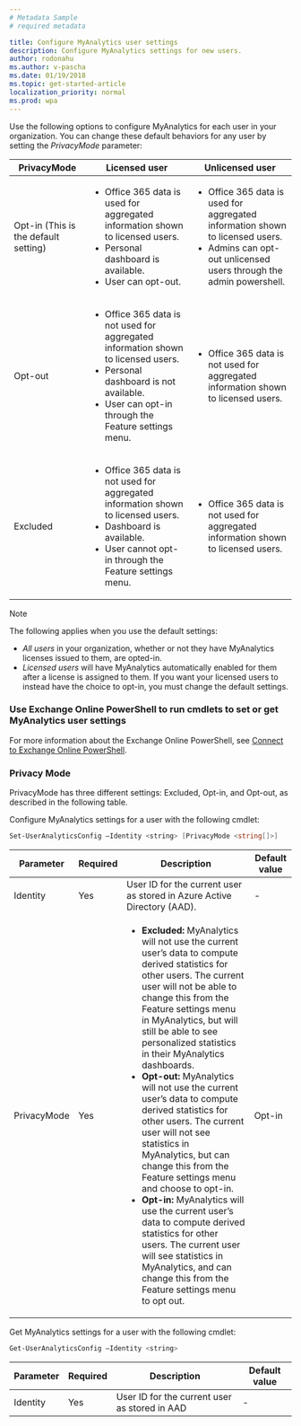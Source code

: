 ```yaml
---
# Metadata Sample
# required metadata

title: Configure MyAnalytics user settings
description: Configure MyAnalytics settings for new users. 
author: rodonahu
ms.author: v-pascha
ms.date: 01/19/2018
ms.topic: get-started-article
localization_priority: normal 
ms.prod: wpa
---
```


Use the following options to configure MyAnalytics for each user in your organization. You can change these default behaviors for any user by setting the *PrivacyMode* parameter:

PrivacyMode   | Licensed user  | Unlicensed user
------------- | -------------  | ---------------
Opt-in (This is the default setting)        | <ul><li>Office 365 data is used for aggregated information shown to licensed users.</li><li>Personal dashboard is available.</li><li>User can opt-out.</li></ul>  | <ul><li>Office 365 data is used for aggregated information shown to licensed users.</li><li>Admins can opt-out unlicensed users through the admin powershell. <!--Unlicensed users can opt-out through the Feature settings menu. THIS MIGHT BE POSSIBLE THROUGH DELVE. PENDING WORD FROM PATB/MATHEW/PETER BERGEN ABOUT WHETHER THIS IS POSSIBLE IN THE DELVE FEATURE SETTINGS PAGE --></li></ul>  
Opt-out    | <ul><li>Office 365 data is not used for aggregated information shown to licensed users.</li><li> Personal dashboard is not available.</li><li>User can opt-in through the Feature settings menu.</li></ul>   |  <ul><li> Office 365 data is not used for aggregated information shown to licensed users.</li></ul>
Excluded   |<ul><li> Office 365 data is not used for aggregated information shown to licensed users.</li><li>Dashboard is available.</li><li>User cannot opt-in through the Feature settings menu.</li></ul>  |<ul><li> Office 365 data is not used for aggregated information shown to licensed users.</li></ul>

> [!Note] 
> The following applies when you use the default settings: 
>  
> * _All users_ in your organization, whether or not they have MyAnalytics licenses issued to them, are opted-in.
> * _Licensed users_ will have MyAnalytics automatically enabled for them after a license is assigned to them. If you want your licensed users to instead have the choice to opt-in, you must change the default settings. 

### Use Exchange Online PowerShell to run cmdlets to set or get MyAnalytics user settings

For more information about the Exchange Online PowerShell, see [Connect to Exchange Online PowerShell](https://technet.microsoft.com/library/jj984289(v=exchg.160).aspx).

### Privacy Mode

PrivacyMode has three different settings: Excluded, Opt-in, and Opt-out, as described in the following table. 

Configure MyAnalytics settings for a user with the following cmdlet:

```powershell
Set-UserAnalyticsConfig –Identity <string> [PrivacyMode <string[]>]
```

Parameter   |   Required   |   Description   | Default value
----------  |  ----------  |  -------------- | -------------
Identity   |   Yes   | User ID for the current user as stored in Azure Active Directory (AAD).   |   -
PrivacyMode   |   Yes   | <ul><li>__Excluded:__ MyAnalytics will not use the current user’s data to compute derived statistics for other users. The current user will not be able to change this from the Feature settings menu in MyAnalytics, but will still be able to see personalized statistics in their MyAnalytics dashboards.</li><li>__Opt-out:__ MyAnalytics will not use the current user’s data to compute derived statistics for other users. The current user will not see statistics in MyAnalytics, but can change this from the Feature settings menu and choose to opt-in.</li><li>__Opt-in:__ MyAnalytics will use the current user’s data to compute derived statistics for other users. The current user will see statistics in MyAnalytics, and can change this from the Feature settings menu to opt out.</li></ul>|  Opt-in

Get MyAnalytics settings for a user with the following cmdlet:

```powershell
Get-UserAnalyticsConfig –Identity <string>
```

Parameter   |   Required   |    Description    |   Default value
----------- | ------------ |  ---------------  | ---------------
Identity    |  Yes         |    User ID for the current user as stored in AAD  | -
